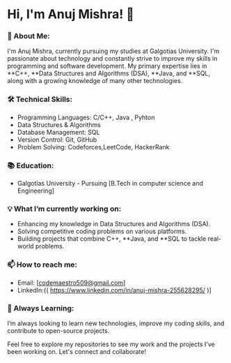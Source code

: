 # Hi, I'm Anuj Mishra! 👋

### 🚀 About Me:
I'm Anuj Mishra, currently pursuing my studies at Galgotias University. I'm passionate about technology and constantly strive to improve my skills in programming and software development. My primary expertise lies in **C++, **Data Structures and Algorithms (DSA), **Java, and **SQL, along with a growing knowledge of many other technologies.

### 🛠 Technical Skills:
- Programming Languages: C/C++, Java , Pyhton
- Data Structures & Algorithms
- Database Management: SQL
- Version Control: Git, GitHub
- Problem Solving: Codeforces,LeetCode, HackerRank

### 📚 Education:
- Galgotias University - Pursuing [B.Tech in computer science and Engineering]

### 💡 What I’m currently working on:
- Enhancing my knowledge in Data Structures and Algorithms (DSA).
- Solving competitive coding problems on various platforms.
- Building projects that combine C++, **Java, and **SQL to tackle real-world problems.

### 📫 How to reach me:
- Email: [codemaestro509@gmail.com]
- LinkedIn:{( https://www.linkedin.com/in/anuj-mishra-255628295/ )]

### 🌱 Always Learning:
I’m always looking to learn new technologies, improve my coding skills, and contribute to open-source projects.

Feel free to explore my repositories to see my work and the projects I've been working on. Let's connect and collaborate!
